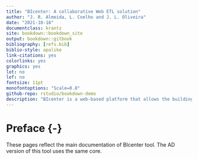 ```yaml
--- 
title: "BIcenter: A collaborative Web ETL solution"
author: "J. R. Almeida, L. Coelho and J. L. Oliveira"
date: "2021-10-18"
documentclass: krantz
site: bookdown::bookdown_site
output: bookdown::gitbook
bibliography: [refs.bib]
biblio-style: apalike
link-citations: yes
colorlinks: yes
graphics: yes
lot: no
lof: no
fontsize: 11pt
monofontoptions: "Scale=0.8"
github-repo: rstudio/bookdown-demo
description: "BIcenter is a web-based platform that allows the building and management of ETL pipelines, by non-IT users, in a multi-institution environment."
---
```


# Preface {-}

These pages reflect the main documentation of BIcenter tool. The AD version of this tool uses the same core.


